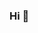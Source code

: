 ### Hi  👋
<img href="https://img.shields.io/badge/PHP-777BB4?style=for-the-badge&logo=php&logoColor=white">
